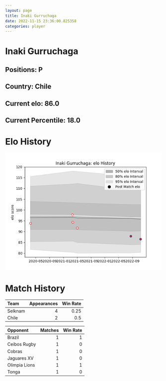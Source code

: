 ```yaml
---  
layout: page  
title: Inaki Gurruchaga  
date: 2022-11-15 23:36:00.825358  
categories: player  
---
```

# Inaki Gurruchaga

## Positions: P

## Country: Chile

## Current elo: 86.0

## Current Percentile: 18.0

# Elo History


![elo history](history_InakiGurruchaga.png)
# Match History


| Team    |   Appearances |   Win Rate |
|:--------|--------------:|-----------:|
| Selknam |             4 |       0.25 |
| Chile   |             2 |       0.5  |

| Opponent      |   Matches |   Win Rate |
|:--------------|----------:|-----------:|
| Brazil        |         1 |          1 |
| Ceibos Rugby  |         1 |          0 |
| Cobras        |         1 |          0 |
| Jaguares XV   |         1 |          0 |
| Olimpia Lions |         1 |          1 |
| Tonga         |         1 |          0 |